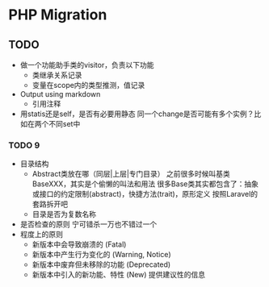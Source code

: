 # PHP Migration

## TODO
- 做一个功能助手类的visitor，负责以下功能
    - 类继承关系记录
    - 变量在scope内的类型推测，值记录
- Output using markdown
    - 引用注释
- 用statis还是self，是否有必要用静态
    同一个change是否可能有多个实例？比如在两个不同set中

### TODO 9
- 目录结构
    - Abstract类放在哪（同层|上层|专门目录）
        之前很多时候叫基类BaseXXX，其实是个偷懒的叫法和用法
        很多Base类其实都包含了：抽象或接口的约定限制(abstract)，快捷方法(trait)，原形定义
        按照Laravel的套路拆开吧
    - 目录是否为复数名称
- 是否检查的原则
    宁可错杀一万也不错过一个
- 程度上的原则
    - 新版本中会导致崩溃的 (Fatal)
    - 新版本中产生行为变化的 (Warning, Notice)
    - 新版本中废弃但未移除的功能 (Deprecated)
    - 新版本中引入的新功能、特性 (New)
        提供建议性的信息

